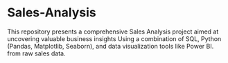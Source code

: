 # Sales-Analysis
This repository presents a comprehensive Sales Analysis project aimed at uncovering valuable business insights Using a combination of SQL, Python (Pandas, Matplotlib, Seaborn), and data visualization tools like Power BI. from raw sales data. 
